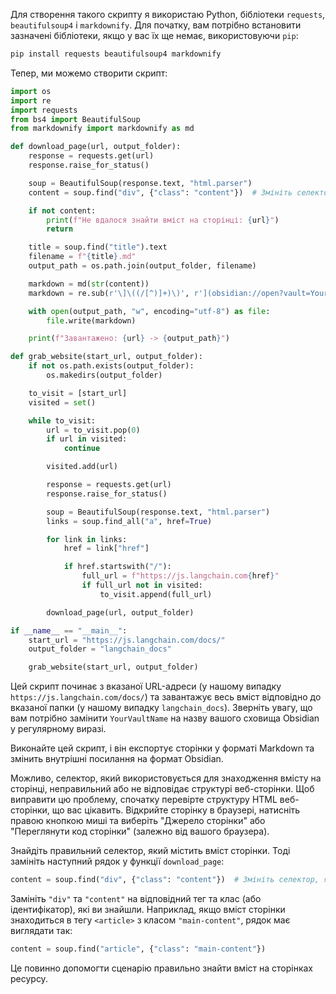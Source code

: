 Для створення такого скрипту я використаю Python, бібліотеки `requests`, `beautifulsoup4` і `markdownify`. Для початку, вам потрібно встановити зазначені бібліотеки, якщо у вас їх ще немає, використовуючи `pip`:

```bash
pip install requests beautifulsoup4 markdownify
```

Тепер, ми можемо створити скрипт:

```python
import os
import re
import requests
from bs4 import BeautifulSoup
from markdownify import markdownify as md

def download_page(url, output_folder):
    response = requests.get(url)
    response.raise_for_status()

    soup = BeautifulSoup(response.text, "html.parser")
    content = soup.find("div", {"class": "content"})  # Змініть селектор, якщо потрібно

    if not content:
        print(f"Не вдалося знайти вміст на сторінці: {url}")
        return

    title = soup.find("title").text
    filename = f"{title}.md"
    output_path = os.path.join(output_folder, filename)

    markdown = md(str(content))
    markdown = re.sub(r'\]\((/[^)]+)\)', r'](obsidian://open?vault=YourVaultName&file=\1)', markdown)

    with open(output_path, "w", encoding="utf-8") as file:
        file.write(markdown)

    print(f"Завантажено: {url} -> {output_path}")

def grab_website(start_url, output_folder):
    if not os.path.exists(output_folder):
        os.makedirs(output_folder)

    to_visit = [start_url]
    visited = set()

    while to_visit:
        url = to_visit.pop(0)
        if url in visited:
            continue

        visited.add(url)

        response = requests.get(url)
        response.raise_for_status()

        soup = BeautifulSoup(response.text, "html.parser")
        links = soup.find_all("a", href=True)

        for link in links:
            href = link["href"]

            if href.startswith("/"):
                full_url = f"https://js.langchain.com{href}"
                if full_url not in visited:
                    to_visit.append(full_url)

        download_page(url, output_folder)

if __name__ == "__main__":
    start_url = "https://js.langchain.com/docs/"
    output_folder = "langchain_docs"

    grab_website(start_url, output_folder)
```

Цей скрипт починає з вказаної URL-адреси (у нашому випадку `https://js.langchain.com/docs/`) та завантажує весь вміст відповідно до вказаної папки (у нашому випадку `langchain_docs`). Зверніть увагу, що вам потрібно замінити `YourVaultName` на назву вашого сховища Obsidian у регулярному виразі.

Виконайте цей скрипт, і він експортує сторінки у форматі Markdown та змінить внутрішні посилання на формат Obsidian.

Можливо, селектор, який використовується для знаходження вмісту на сторінці, неправильний або не відповідає структурі веб-сторінки. Щоб виправити цю проблему, спочатку перевірте структуру HTML веб-сторінки, що вас цікавить. Відкрийте сторінку в браузері, натисніть правою кнопкою миші та виберіть "Джерело сторінки" або "Переглянути код сторінки" (залежно від вашого браузера).

Знайдіть правильний селектор, який містить вміст сторінки. Тоді замініть наступний рядок у функції `download_page`:

```python
content = soup.find("div", {"class": "content"})  # Змініть селектор, якщо потрібно
```

Замініть `"div"` та `"content"` на відповідний тег та клас (або ідентифікатор), які ви знайшли. Наприклад, якщо вміст сторінки знаходиться в тегу `<article>` з класом `"main-content"`, рядок має виглядати так:

```python
content = soup.find("article", {"class": "main-content"})
```

Це повинно допомогти сценарію правильно знайти вміст на сторінках ресурсу.